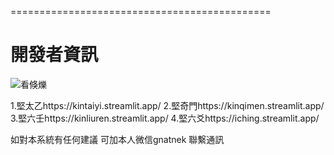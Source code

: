 =============================================

# 開發者資訊
![看倏爍](https://github.com/kentang2017/kintaiyi/blob/master/pic/qrcode_for_gh_561840f80b67_258.jpg?raw=true)

1.堅太乙https://kintaiyi.streamlit.app/
2.堅奇門https://kinqimen.streamlit.app/
3.堅六壬https://kinliuren.streamlit.app/
4.堅六爻https://iching.streamlit.app/

如對本系統有任何建議
可加本人微信gnatnek
聯繫通訊
